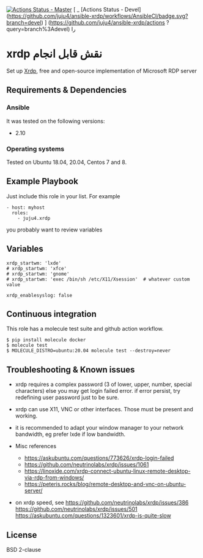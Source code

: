 [![Actions Status - Master](https://github.com/juju4/ansible-xrdp/workflows/AnsibleCI/badge.svg)](https://github.com/juju4/ansible-xrdp/actions?query=branch%3Amaster)
[ _ [Actions Status - Devel] (https://github.com/juju4/ansible-xrdp/workflows/AnsibleCI/badge.svg?branch=devel) ] (https://github.com/juju4/ansible-xrdp/actions ?query=branch%3Adevel)
را
# xrdp نقش قابل انجام

Set up [Xrdp](http://xrdp.org/), free and open-source implementation of Microsoft RDP server

## Requirements & Dependencies

### Ansible
It was tested on the following versions:
 * 2.10

### Operating systems

Tested on Ubuntu 18.04, 20.04, Centos 7 and 8.

## Example Playbook

Just include this role in your list.
For example

```
- host: myhost
  roles:
    - juju4.xrdp
```

you probably want to review variables

## Variables

```
xrdp_startwm: 'lxde'
# xrdp_startwm: 'xfce'
# xrdp_startwm: 'gnome'
# xrdp_startwm: 'exec /bin/sh /etc/X11/Xsession'  # whatever custom value

xrdp_enablesyslog: false
```

## Continuous integration

This role has a molecule test suite and github action workflow.

```
$ pip install molecule docker
$ molecule test
$ MOLECULE_DISTRO=ubuntu:20.04 molecule test --destroy=never
```

## Troubleshooting & Known issues

* xrdp requires a complex password (3 of lower, upper, number, special characters) else you may get login failed error. if error persist, try redefining user password just to be sure.

* xrdp can use X11, VNC or other interfaces. Those must be present and working.

* it is recommended to adapt your window manager to your network bandwidth, eg prefer lxde if low bandwidth.

* Misc references
  * https://askubuntu.com/questions/773626/xrdp-login-failed
  * https://github.com/neutrinolabs/xrdp/issues/1061
  * https://linoxide.com/xrdp-connect-ubuntu-linux-remote-desktop-via-rdp-from-windows/
  * https://peteris.rocks/blog/remote-desktop-and-vnc-on-ubuntu-server/

* on xrdp speed, see
https://github.com/neutrinolabs/xrdp/issues/386
https://github.com/neutrinolabs/xrdp/issues/501
https://askubuntu.com/questions/1323601/xrdp-is-quite-slow

## License

BSD 2-clause
